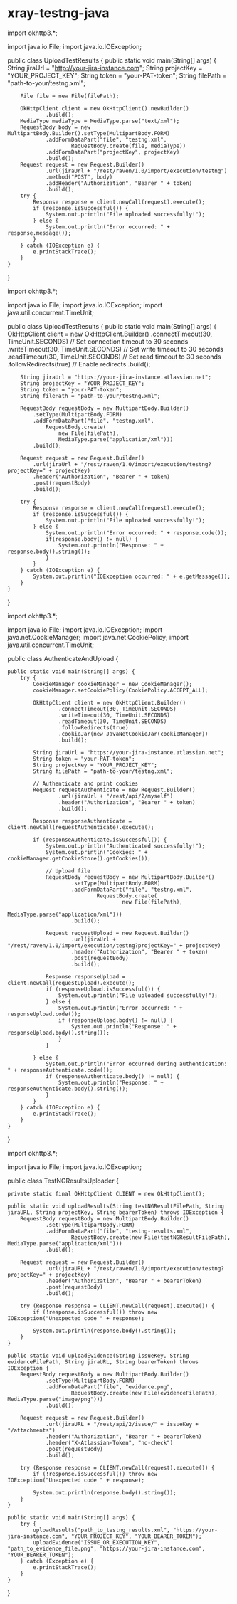# xray-testng-java

import okhttp3.*;

import java.io.File;
import java.io.IOException;

public class UploadTestResults {
    public static void main(String[] args) {
        String jiraUrl = "http://your-jira-instance.com";
        String projectKey = "YOUR_PROJECT_KEY";
        String token = "your-PAT-token";
        String filePath = "path-to-your/testng.xml";

        File file = new File(filePath);

        OkHttpClient client = new OkHttpClient().newBuilder()
                .build();
        MediaType mediaType = MediaType.parse("text/xml");
        RequestBody body = new MultipartBody.Builder().setType(MultipartBody.FORM)
                .addFormDataPart("file", "testng.xml",
                        RequestBody.create(file, mediaType))
                .addFormDataPart("projectKey", projectKey)
                .build();
        Request request = new Request.Builder()
                .url(jiraUrl + "/rest/raven/1.0/import/execution/testng")
                .method("POST", body)
                .addHeader("Authorization", "Bearer " + token)
                .build();
        try {
            Response response = client.newCall(request).execute();
            if (response.isSuccessful()) {
                System.out.println("File uploaded successfully!");
            } else {
                System.out.println("Error occurred: " + response.message());
            }
        } catch (IOException e) {
            e.printStackTrace();
        }
    }
}


import okhttp3.*;

import java.io.File;
import java.io.IOException;
import java.util.concurrent.TimeUnit;

public class UploadTestResults {
    public static void main(String[] args) {
        OkHttpClient client = new OkHttpClient.Builder()
            .connectTimeout(30, TimeUnit.SECONDS)  // Set connection timeout to 30 seconds
            .writeTimeout(30, TimeUnit.SECONDS)   // Set write timeout to 30 seconds
            .readTimeout(30, TimeUnit.SECONDS)    // Set read timeout to 30 seconds
            .followRedirects(true)                // Enable redirects
            .build();

        String jiraUrl = "https://your-jira-instance.atlassian.net";
        String projectKey = "YOUR_PROJECT_KEY";
        String token = "your-PAT-token";
        String filePath = "path-to-your/testng.xml";

        RequestBody requestBody = new MultipartBody.Builder()
            .setType(MultipartBody.FORM)
            .addFormDataPart("file", "testng.xml",
                RequestBody.create(
                    new File(filePath),
                    MediaType.parse("application/xml")))
            .build();

        Request request = new Request.Builder()
            .url(jiraUrl + "/rest/raven/1.0/import/execution/testng?projectKey=" + projectKey)
            .header("Authorization", "Bearer " + token)
            .post(requestBody)
            .build();

        try {
            Response response = client.newCall(request).execute();
            if (response.isSuccessful()) {
                System.out.println("File uploaded successfully!");
            } else {
                System.out.println("Error occurred: " + response.code());
                if(response.body() != null) {
                    System.out.println("Response: " + response.body().string());
                }
            }
        } catch (IOException e) {
            System.out.println("IOException occurred: " + e.getMessage());
        }
    }
}







import okhttp3.*;

import java.io.File;
import java.io.IOException;
import java.net.CookieManager;
import java.net.CookiePolicy;
import java.util.concurrent.TimeUnit;

public class AuthenticateAndUpload {

    public static void main(String[] args) {
        try {
            CookieManager cookieManager = new CookieManager();
            cookieManager.setCookiePolicy(CookiePolicy.ACCEPT_ALL);

            OkHttpClient client = new OkHttpClient.Builder()
                    .connectTimeout(30, TimeUnit.SECONDS)
                    .writeTimeout(30, TimeUnit.SECONDS)
                    .readTimeout(30, TimeUnit.SECONDS)
                    .followRedirects(true)
                    .cookieJar(new JavaNetCookieJar(cookieManager))
                    .build();

            String jiraUrl = "https://your-jira-instance.atlassian.net";
            String token = "your-PAT-token";
            String projectKey = "YOUR_PROJECT_KEY";
            String filePath = "path-to-your/testng.xml";

            // Authenticate and print cookies
            Request requestAuthenticate = new Request.Builder()
                    .url(jiraUrl + "/rest/api/2/myself")
                    .header("Authorization", "Bearer " + token)
                    .build();

            Response responseAuthenticate = client.newCall(requestAuthenticate).execute();

            if (responseAuthenticate.isSuccessful()) {
                System.out.println("Authenticated successfully!");
                System.out.println("Cookies: " + cookieManager.getCookieStore().getCookies());

                // Upload file
                RequestBody requestBody = new MultipartBody.Builder()
                        .setType(MultipartBody.FORM)
                        .addFormDataPart("file", "testng.xml",
                                RequestBody.create(
                                        new File(filePath),
                                        MediaType.parse("application/xml")))
                        .build();

                Request requestUpload = new Request.Builder()
                        .url(jiraUrl + "/rest/raven/1.0/import/execution/testng?projectKey=" + projectKey)
                        .header("Authorization", "Bearer " + token)
                        .post(requestBody)
                        .build();

                Response responseUpload = client.newCall(requestUpload).execute();
                if (responseUpload.isSuccessful()) {
                    System.out.println("File uploaded successfully!");
                } else {
                    System.out.println("Error occurred: " + responseUpload.code());
                    if (responseUpload.body() != null) {
                        System.out.println("Response: " + responseUpload.body().string());
                    }
                }

            } else {
                System.out.println("Error occurred during authentication: " + responseAuthenticate.code());
                if (responseAuthenticate.body() != null) {
                    System.out.println("Response: " + responseAuthenticate.body().string());
                }
            }
        } catch (IOException e) {
            e.printStackTrace();
        }
    }
}


import okhttp3.*;

import java.io.File;
import java.io.IOException;

public class TestNGResultsUploader {

    private static final OkHttpClient CLIENT = new OkHttpClient();

    public static void uploadResults(String testNGResultFilePath, String jiraURL, String projectKey, String bearerToken) throws IOException {
        RequestBody requestBody = new MultipartBody.Builder()
                .setType(MultipartBody.FORM)
                .addFormDataPart("file", "testng-results.xml",
                        RequestBody.create(new File(testNGResultFilePath), MediaType.parse("application/xml")))
                .build();

        Request request = new Request.Builder()
                .url(jiraURL + "/rest/raven/1.0/import/execution/testng?projectKey=" + projectKey)
                .header("Authorization", "Bearer " + bearerToken)
                .post(requestBody)
                .build();

        try (Response response = CLIENT.newCall(request).execute()) {
            if (!response.isSuccessful()) throw new IOException("Unexpected code " + response);

            System.out.println(response.body().string());
        }
    }

    public static void uploadEvidence(String issueKey, String evidenceFilePath, String jiraURL, String bearerToken) throws IOException {
        RequestBody requestBody = new MultipartBody.Builder()
                .setType(MultipartBody.FORM)
                .addFormDataPart("file", "evidence.png",
                        RequestBody.create(new File(evidenceFilePath), MediaType.parse("image/png")))
                .build();

        Request request = new Request.Builder()
                .url(jiraURL + "/rest/api/2/issue/" + issueKey + "/attachments")
                .header("Authorization", "Bearer " + bearerToken)
                .header("X-Atlassian-Token", "no-check")
                .post(requestBody)
                .build();

        try (Response response = CLIENT.newCall(request).execute()) {
            if (!response.isSuccessful()) throw new IOException("Unexpected code " + response);

            System.out.println(response.body().string());
        }
    }

    public static void main(String[] args) {
        try {
            uploadResults("path_to_testng_results.xml", "https://your-jira-instance.com", "YOUR_PROJECT_KEY", "YOUR_BEARER_TOKEN");
            uploadEvidence("ISSUE_OR_EXECUTION_KEY", "path_to_evidence_file.png", "https://your-jira-instance.com", "YOUR_BEARER_TOKEN");
        } catch (Exception e) {
            e.printStackTrace();
        }
    }
}

